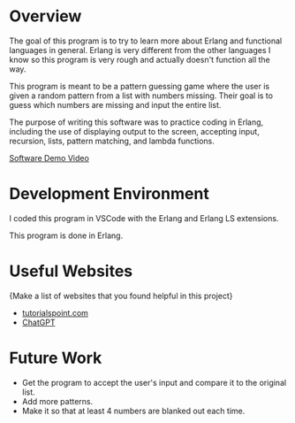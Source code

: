 # Overview
The goal of this program is to try to learn more about Erlang and functional languages in general. Erlang is very different from the other languages I know
so this program is very rough and actually doesn't function all the way.

This program is meant to be a pattern guessing game where the user is given a random pattern from a list with numbers missing. Their goal is to guess which numbers
are missing and input the entire list.

The purpose of writing this software was to practice coding in Erlang, including the use of displaying output to the screen, accepting input, recursion, lists, pattern matching,
and lambda functions. 

[Software Demo Video](https://youtu.be/mqXc8BONvDk)

# Development Environment

I coded this program in VSCode with the Erlang and Erlang LS extensions.

This program is done in Erlang.
# Useful Websites

{Make a list of websites that you found helpful in this project}
* [tutorialspoint.com](https://www.tutorialspoint.com/erlang/erlang_quick_guide.htm)
* [ChatGPT](https://chat.openai.com/)

# Future Work

* Get the program to accept the user's input and compare it to the original list.
* Add more patterns.
* Make it so that at least 4 numbers are blanked out each time.